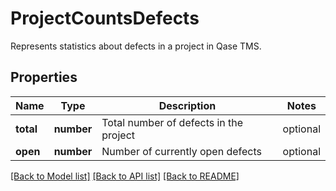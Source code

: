 # ProjectCountsDefects

Represents statistics about defects in a project in Qase TMS.

## Properties

Name | Type | Description | Notes
------------ | ------------- | ------------- | -------------
**total** | **number** | Total number of defects in the project | optional
**open** | **number** | Number of currently open defects | optional

[[Back to Model list]](../README.md#documentation-for-models) [[Back to API list]](../README.md#documentation-for-api-endpoints) [[Back to README]](../README.md)
